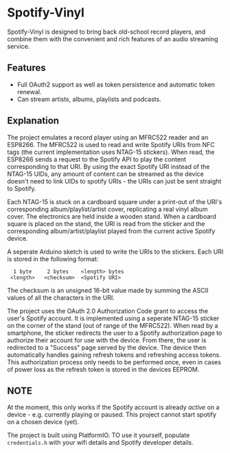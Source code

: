 # Spotify-Vinyl

Spotify-Vinyl is designed to bring back old-school record players, and combine them with the convenient and rich features of an audio streaming service.


## Features
- Full OAuth2 support as well as token persistence and automatic token renewal.
- Can stream artists, albums, playlists and podcasts.



## Explanation
The project emulates a record player using an MFRC522 reader and an ESP8266.
The MFRC522 is used to read and write Spotify URIs from NFC tags (the current implementation uses NTAG-15 stickers). When read, the ESP8266 sends a request to the Spotify API to play the content corresponding to that URI.
By using the exact Spotify URI instead of the NTAG-15 UIDs, any amount of content can be streamed as the device doesn't need to link UIDs to spotify URIs - the URIs can just be sent straight to Spotify.

Each NTAG-15 is stuck on a cardboard square under a print-out of the URI's corresponding album/playlist/artist cover, replicating a real vinyl album cover.
The electronics are held inside a wooden stand. 
When a cardboard square is placed on the stand, the URI is read from the sticker and the corresponding album/artist/playlist played from the current active Spotify device.



A seperate Arduino sketch is used to write the URIs to the stickers. Each URI is stored in the following format:

      1 byte     2 bytes    <length> bytes  
     <length>   <checksum>  <Spotify URI>

The checksum is an unsigned 16-bit value made by summing the ASCII values of all the characters in the URI.

The project uses the OAuth 2.0 Authorization Code grant to access the user's Spotify account. It is implemented using a seperate NTAG-15 sticker on the corner of the stand (out of range of the MFRC522). When read by a smartphone, the sticker redirects the user to a Spotify authorization page to authorize their account for use with the device.
From there, the user is redirected to a "Success" page served by the device. The device then automatically handles gaining refresh tokens and refreshing access tokens. This authorization process only needs to be performed once, even in cases of power loss as the refresh token is stored in the devices EEPROM.


## NOTE
At the moment, this only works if the Spotify account is already _active_ on a device - e.g. currently playing or paused. This project cannot start spotify on a chosen device (yet).

The project is built using PlatformIO. TO use it yourself, populate `credentials.h` with your wifi details and Spotify developer details.

